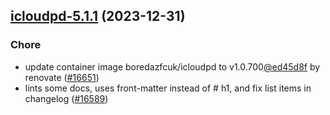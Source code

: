 

## [icloudpd-5.1.1](https://github.com/truecharts/charts/compare/icloudpd-5.1.0...icloudpd-5.1.1) (2023-12-31)

### Chore
  
- update container image boredazfcuk/icloudpd to v1.0.700[@ed45d8f](https://github.com/ed45d8f) by renovate ([#16651](https://github.com/truecharts/charts/issues/16651))
- lints some docs, uses front-matter instead of # h1, and fix list items in changelog ([#16589](https://github.com/truecharts/charts/issues/16589))